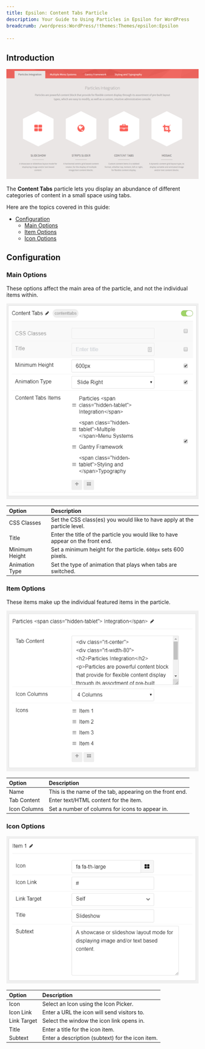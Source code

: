 ```yaml
---
title: Epsilon: Content Tabs Particle
description: Your Guide to Using Particles in Epsilon for WordPress
breadcrumb: /wordpress:WordPress/!themes:Themes/epsilon:Epsilon

---
```


## Introduction

![Content Tabs](assets/particle_contenttabs1.png)

The **Content Tabs** particle lets you display an abundance of different categories of content in a small space using tabs.

Here are the topics covered in this guide:

* [Configuration](#configuration)
  * [Main Options](#main-options)
  * [Item Options](#item-options)
  * [Icon Options](#icon-options)

## Configuration

### Main Options

These options affect the main area of the particle, and not the individual items within.

![Content Tabs](assets/particle_contenttabs2.png)

| Option         | Description                                                                     |
|:-------------- |:------------------------------------------------------------------------------- |
| CSS Classes    | Set the CSS class(es) you would like to have apply at the particle level.       |
| Title          | Enter the title of the particle you would like to have appear on the front end. |
| Minimum Height | Set a minimum height for the particle. `600px` sets 600 pixels.                                                                                |
| Animation Type | Set the type of animation that plays when tabs are switched.                    |

### Item Options

These items make up the individual featured items in the particle.

![Content Tabs](assets/particle_contenttabs3.png)

| Option       | Description                                              |
|:------------ |:-------------------------------------------------------- |
| Name         | This is the name of the tab, appearing on the front end. |
| Tab Content  | Enter text/HTML content for the item.                    |
| Icon Columns | Set a number of columns for icons to appear in.          |

### Icon Options

![Content Tabs](assets/particle_contenttabs4.png)

| Option      | Description                                      |
|:----------- |:------------------------------------------------ |
| Icon        | Select an Icon using the Icon Picker.            |
| Icon Link   | Enter a URL the icon will send visitors to.      |
| Link Target | Select the window the icon link opens in.        |
| Title       | Enter a title for the icon item.                 |
| Subtext     | Enter a description (subtext) for the icon item. |
